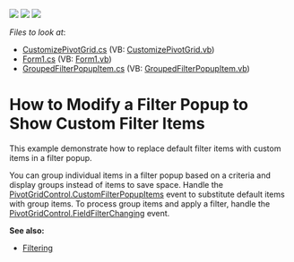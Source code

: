 <!-- default badges list -->
![](https://img.shields.io/endpoint?url=https://codecentral.devexpress.com/api/v1/VersionRange/128582419/11.2.5%2B)
[![](https://img.shields.io/badge/Open_in_DevExpress_Support_Center-FF7200?style=flat-square&logo=DevExpress&logoColor=white)](https://supportcenter.devexpress.com/ticket/details/E3638)
[![](https://img.shields.io/badge/📖_How_to_use_DevExpress_Examples-e9f6fc?style=flat-square)](https://docs.devexpress.com/GeneralInformation/403183)
<!-- default badges end -->
<!-- default file list -->
*Files to look at*:

* [CustomizePivotGrid.cs](./CS/CustomFilterPopupSample/CustomizePivotGrid.cs) (VB: [CustomizePivotGrid.vb](./VB/CustomFilterPopupSample/CustomizePivotGrid.vb))
* [Form1.cs](./CS/CustomFilterPopupSample/Form1.cs) (VB: [Form1.vb](./VB/CustomFilterPopupSample/Form1.vb))
* [GroupedFilterPopupItem.cs](./CS/CustomFilterPopupSample/GroupedFilterPopupItem.cs) (VB: [GroupedFilterPopupItem.vb](./VB/CustomFilterPopupSample/GroupedFilterPopupItem.vb))
<!-- default file list end -->
# How to Modify a Filter Popup to Show Custom Filter Items

This example demonstrate how to replace default filter items with custom items in a filter popup. 

You can group individual items in a filter popup based on a criteria and display groups instead of items to save space. Handle the [PivotGridControl.CustomFilterPopupItems](https://docs.devexpress.com/WindowsForms/DevExpress.XtraPivotGrid.PivotGridControl.CustomFilterPopupItems)  event to substitute default items with group items. To process group items and apply a filter, handle the [PivotGridControl.FieldFilterChanging](https://docs.devexpress.com/WindowsForms/DevExpress.XtraPivotGrid.PivotGridControl.FieldFilterChanging) event.

**See also:**

* [Filtering](https://docs.devexpress.com/WindowsForms/1811)
